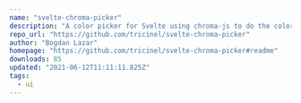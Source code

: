 ```yaml
---
name: "svelte-chroma-picker"
description: "A color picker for Svelte using chroma-js to do the color manipulations"
repo_url: "https://github.com/tricinel/svelte-chroma-picker"
author: "Bogdan Lazar"
homepage: "https://github.com/tricinel/svelte-chroma-picker#readme"
downloads: 85
updated: "2021-06-12T11:11:11.825Z"
tags: 
  - ui
---
```

